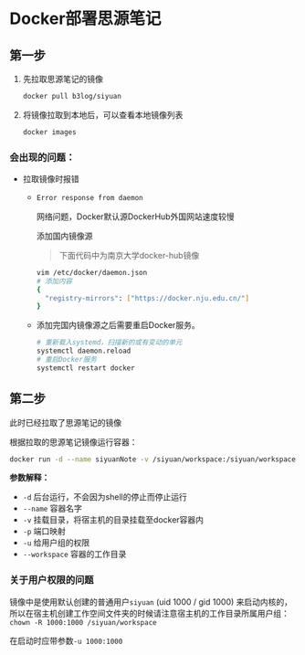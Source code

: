 # Docker部署思源笔记

## 第一步

1. 先拉取思源笔记的镜像

    ```sh
    docker pull b3log/siyuan
    ```

2. 将镜像拉取到本地后，可以查看本地镜像列表

    ```sh
    docker images
    ```

### 会出现的问题：

* 拉取镜像时报错

  * ```sh
    Error response from daemon
    ```

    网络问题，Docker默认源DockerHub外国网站速度较慢

    添加国内镜像源
    > 下面代码中为南京大学docker-hub镜像

    ```sh
    vim /etc/docker/daemon.json
    # 添加内容
    {
      "registry-mirrors": ["https://docker.nju.edu.cn/"]
    }
    ```
    
  * 添加完国内镜像源之后需要重启Docker服务。

    ```sh
    # 重新载入systemd，扫描新的或有变动的单元
    systemctl daemon.reload
    # 重启Docker服务
    systemctl restart docker
    ```

## 第二步

此时已经拉取了思源笔记的镜像

根据拉取的思源笔记镜像运行容器：

```sh
docker run -d --name siyuanNote -v /siyuan/workspace:/siyuan/workspace -p 6806:6806 -u 1000:1000 b3log/siyuan --workspace=/siyuan/workspace
```

**参数解释：**

* `-d` 后台运行，不会因为shell的停止而停止运行
* `--name` 容器名字
* `-v` 挂载目录，将宿主机的目录挂载至docker容器内
* `-p` 端口映射
* `-u` 给用户组的权限
* `--workspace` 容器的工作目录

### 关于用户权限的问题

镜像中是使用默认创建的普通用户`siyuan` (uid 1000 / gid 1000) 来启动内核的，所以在宿主机创建工作空间文件夹的时候请注意宿主机的工作目录所属用户组：`chown -R 1000:1000 /siyuan/workspace`

在启动时应带参数`-u 1000:1000`

